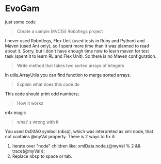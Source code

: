# EvoGam
just some code

> Create a sample MVC(S) Robotlegs project

I never used Robotlegs, Flex Unit (used tests in Ruby and Python) and Maven (used Ant only), so I spent more time than it was planned to read about it. 
Sorry, but I don't have enough time now to learn maven for test task (spent it to learn RL and Flex Unit). So there is no Maven configuration. 

> Write method that takes two sorted arrays of integers

In utils.ArrayUtils you can find function to merge sorted arrays. 

> Explain what does this code do

This code should print odd numbers;

> How it works

e4x magic

> what’ s wrong with it

You used 0x00A0 symbol (nbsp), which was interpreted as xml node, that not contains @myVal property. There is 2 ways to fix it: 

1. Iterate over "node" children like: xmlData.node.(@myVal % 2 && trace(@myVal));
2. Replace nbsp to space or tab.

